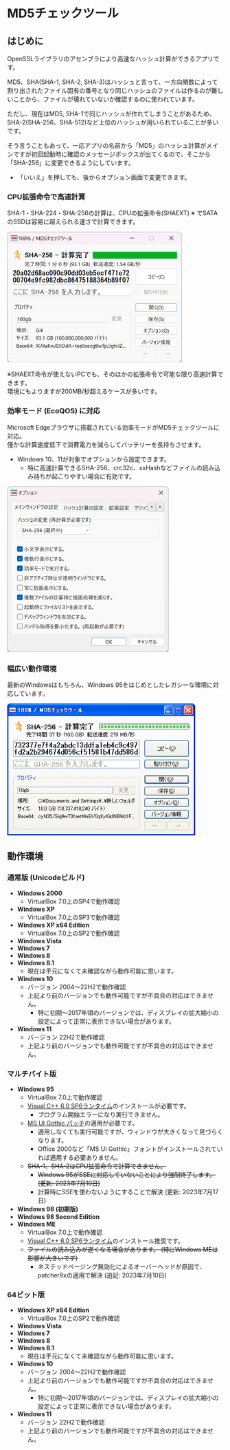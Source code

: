 <h1>MD5チェックツール</h1>
<h2>はじめに</h2>
<p>OpenSSLライブラリのアセンブラにより高速なハッシュ計算ができるアプリです。</p>
<p>MD5、SHA(SHA-1, SHA-2, SHA-3)はハッシュと言って、一方向関数によって割り出されたファイル固有の番号となり同じハッシュのファイルは作るのが難しいことから、ファイルが壊れていないか確認するのに使われています。</p>
<p>ただし、現在はMD5, SHA-1で同じハッシュが作れてしまうことがあるため、SHA-2(SHA-256、SHA-512)など上位のハッシュが用いられていることが多いです。</p>
<p>そう言うこともあって、一応アプリの名前から「MD5」のハッシュ計算がメインですが初回起動時に確認のメッセージボックスが出てくるので、そこから「SHA-256」に変更できるようにしています。</p>
<ul>
  <li>「いいえ」を押しても、後からオプション画面で変更できます。
</ul>
<h3>CPU拡張命令で高速計算</h3>
<p>SHA-1・SHA-224・SHA-256の計算は、CPUの拡張命令(SHAEXT) ※ でSATAのSSDは容易に超えられる速さで計算できます。</p>
<p><img src="img/md5checktool_sha-256_image1.png" width="407" height="304" border="0" alt="[ ]"></p>
<p>※SHAEXT命令が使えないPCでも、そのほかの拡張命令で可能な限り高速計算できます。<br>
環境にもよりますが200MB/秒超えるケースが多いです。</p>
<h3>効率モード (EcoQOS) に対応</h3>
<p>Microsoft Edgeブラウザに搭載されている効率モードがMD5チェックツールに対応。<br>
僅かな計算速度低下で消費電力を減らしてバッテリーを長持ちさせます。</p>
<ul>
  <li>Windows 10、11が対象でオプションから設定できます。
  <ul>
    <li>特に高速計算できるSHA-256、crc32c、xxHashなどファイルの読み込み待ちが起こりやすい場合に有効です。
  </ul>
</ul>
<p><img src="img/md5checktool_ecoqos_image1.png" width="376" height="385" border="0" alt="[ ]"></p>
<h3>幅広い動作環境</h3>
<p>最新のWindowsはもちろん、Windows 95をはじめとしたレガシーな環境に対応しています。</p>
<p><img src="img/md5checktool_xp_image2.png" width="438" height="307" border="0" alt="[ ]"></p>
<h2>動作環境</h2>
<h3>通常版 (Unicodeビルド)</h3>
<ul>
  <li><strong>Windows 2000</strong>
  <ul>
    <li>VirtualBox 7.0上のSP4で動作確認
  </ul>
  <li><strong>Windows XP</strong>
  <ul>
    <li>VirtualBox 7.0上のSP3で動作確認
  </ul>
  <li><strong>Windows XP x64 Edition</strong>
  <ul>
    <li>VirtualBox 7.0上のSP2で動作確認
  </ul>
  <li><strong>Windows Vista</strong>
  <li><strong>Windows 7</strong>
  <li><strong>Windows 8</strong>
  <li><strong>Windows 8.1</strong>
  <ul>
    <li class="warning">現在は手元になくて未確認ながら動作可能に思います。
  </ul>
  <li><strong>Windows 10</strong>
  <ul>
    <li>バージョン 2004～22H2で動作確認
    <li class="warning">上記より前のバージョンでも動作可能ですが不具合の対応はできません。
    <ul>
      <li class="warning">特に初期～2017年頃のバージョンでは、ディスプレイの拡大縮小の設定によって正常に表示できない場合があります。
    </ul>
  </ul>
  <li><strong>Windows 11</strong>
  <ul>
    <li>バージョン 22H2で動作確認
    <li class="warning">上記より前のバージョンでも動作可能ですが不具合の対応はできません。
  </ul>
</ul>
<h3>マルチバイト版</h3>
<ul>
  <li><a name="ENV-WIN95" id="ENV-WIN95"><strong>Windows 95</strong></a>
  <ul>
    <li>VirtualBox 7.0上で動作確認
    <li><a href="#VC6RUNTIME">Visual C++ 6.0 SP6ランタイム</a>のインストールが必要です。
    <ul>
      <li class="information">プログラム開始エラーになり実行できません。
    </ul>
    <li><a href="#MSGOTUPD">MS UI Gothic パッチ</a>の適用が必要です。
    <ul>
      <li class="information">適用しなくても実行可能ですが、ウィンドウが大きくなって見づらくなります。
      <li class="information">Office 2000など「MS UI Gothic」フォントがインストールされていれば適用する必要ありません。
    </ul>
    <li class="warning"><s>SHA-1、SHA-2はCPU拡張命令で計算できません。</s>
    <ul>
      <li class="warning"><s>Windows 95がSSEに対応していないことにより強制終了します。 (更新: 2023年7月10日)</s>
      <li class="information">計算時にSSEを使わないようにすることで解決 (更新: 2023年7月17日)
    </ul>
  </ul>
  <li><strong>Windows 98 (初期版)</strong>
  <li><strong>Windows 98 Second Edition</strong>
  <li><strong>Windows ME</strong>
  <ul>
    <li>VirtualBox 7.0上で動作確認
    <li><a href="#VC6RUNTIME">Visual C++ 6.0 SP6ランタイム</a>のインストール推奨です。
    <li class="warning"><s>ファイルの読み込みが遅くなる場合があります。 (特にWindows MEは影響が大きいです)</s>
    <ul>
      <li class="information">ネステッドページング無効化によるオーバーヘッドが原因で、patcher9xの適用で解決 (追記: 2023年7月10日)
    </ul>
  </ul>
</ul>
<h3>64ビット版</h3>
<ul>
  <li><strong>Windows XP x64 Edition</strong>
  <ul>
    <li>VirtualBox 7.0上のSP2で動作確認
  </ul>
  <li><strong>Windows Vista</strong>
  <li><strong>Windows 7</strong>
  <li><strong>Windows 8</strong>
  <li><strong>Windows 8.1</strong>
  <ul>
    <li class="warning">現在は手元になくて未確認ながら動作可能に思います。
  </ul>
  <li><strong>Windows 10</strong>
  <ul>
    <li>バージョン 2004～22H2で動作確認
    <li class="warning">上記より前のバージョンでも動作可能ですが不具合の対応はできません。
    <ul>
      <li>特に初期～2017年頃のバージョンでは、ディスプレイの拡大縮小の設定によって正常に表示できない場合があります。
    </ul>
  </ul>
  <li><strong>Windows 11</strong>
  <ul>
    <li>バージョン 22H2で動作確認
    <li class="warning">上記より前のバージョンでも動作可能ですが不具合の対応はできません。
  </ul>
</ul>
